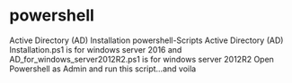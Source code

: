 # powershell
Active Directory (AD) Installation powershell-Scripts
Active Directory (AD) Installation.ps1 is for windows server 2016
and AD_for_windows_server2012R2.ps1 is for windows server 2012R2
Open Powershell as Admin and run this script...and voila
